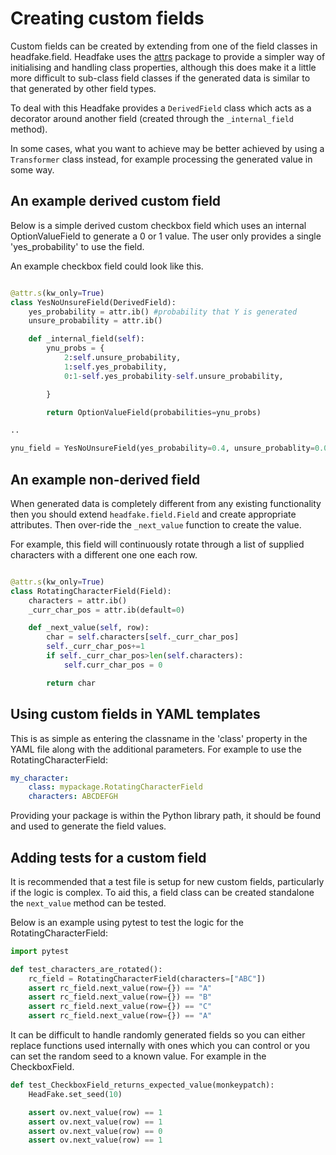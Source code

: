 # Creating custom fields

Custom fields can be created by extending from one of the field classes in headfake.field. Headfake uses the [attrs](https://www.attrs.org) package  to provide a simpler way of initialising and handling class properties, although this does make it a little more difficult to sub-class field classes if the generated data is similar to that generated by other field types.

To deal with this Headfake provides a `DerivedField` class which acts as a decorator around another field (created through the `_internal_field` method).

In some cases, what you want to achieve may be better achieved by using a `Transformer` class instead, for example processing the generated value in some way.


## An example derived custom field
Below is a simple derived custom checkbox field which uses an internal OptionValueField to generate a 0 or 1 value. The user only provides a single 'yes_probability' to use the field.

An example checkbox field could look like this.
```python

@attr.s(kw_only=True)
class YesNoUnsureField(DerivedField):
    yes_probability = attr.ib() #probability that Y is generated
	unsure_probability = attr.ib()

    def _internal_field(self):
        ynu_probs = {
        	2:self.unsure_probability,
            1:self.yes_probability,
            0:1-self.yes_probability-self.unsure_probability,

        }

        return OptionValueField(probabilities=ynu_probs)

..

ynu_field = YesNoUnsureField(yes_probability=0.4, unsure_probablity=0.05)

```

## An example non-derived field
When generated data is completely different from any existing functionality then you should extend `headfake.field.Field` and create appropriate attributes. Then over-ride the `_next_value` function to create the value.

For example, this field will continuously rotate through a list of supplied characters with a different one one each row.

```python

@attr.s(kw_only=True)
class RotatingCharacterField(Field):
    characters = attr.ib()
    _curr_char_pos = attr.ib(default=0)

    def _next_value(self, row):
        char = self.characters[self._curr_char_pos]
        self._curr_char_pos+=1
        if self._curr_char_pos>len(self.characters):
            self.curr_char_pos = 0

        return char

```

## Using custom fields in YAML templates
This is as simple as entering the classname in the 'class' property in the YAML file along with the additional parameters. For example to use the RotatingCharacterField:

```yaml
my_character:
    class: mypackage.RotatingCharacterField
    characters: ABCDEFGH
```

Providing your package is within the Python library path, it should be found and used to generate the field values.


## Adding tests for a custom field
It is recommended that a test file is setup for new custom fields, particularly if the logic is complex.
To aid this, a field class can be created standalone the `next_value` method can be tested.

Below is an example using pytest to test the logic for the RotatingCharacterField:

```python
import pytest

def test_characters_are_rotated():
    rc_field = RotatingCharacterField(characters=["ABC"])
    assert rc_field.next_value(row={}) == "A"
    assert rc_field.next_value(row={}) == "B"
    assert rc_field.next_value(row={}) == "C"
    assert rc_field.next_value(row={}) == "A"
```

It can be difficult to handle randomly generated fields so you can either replace functions used internally with ones which you can control or you can set the random seed to a known value. For example in the CheckboxField.

```python
def test_CheckboxField_returns_expected_value(monkeypatch):
    HeadFake.set_seed(10)

    assert ov.next_value(row) == 1
    assert ov.next_value(row) == 1
    assert ov.next_value(row) == 0
    assert ov.next_value(row) == 1
```

